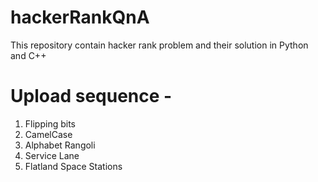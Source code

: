 # hackerRankQnA
This repository contain hacker rank problem and their solution in Python and C++ 


# Upload sequence -
  1. Flipping bits
  2. CamelCase
  3. Alphabet Rangoli
  4. Service Lane
  5. Flatland Space Stations

